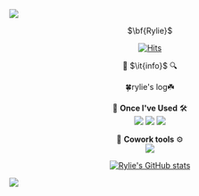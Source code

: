 <img src="https://capsule-render.vercel.app/api?type=waving&color=c7b9d9&height=150&section=header" />
<!-- 가운데 정렬 -->
<div align="center">

$\bf{Rylie}$
<!-- 방문자수 -->
[![Hits](https://hits.seeyoufarm.com/api/count/incr/badge.svg?url=https%3A%2F%2Fgithub.com%2Fry-lie%2Fhit-counter&count_bg=%23D8AEE0&title_bg=%23675F67&icon=github.svg&icon_color=%23FFFFFF&title=hits&edge_flat=false)](https://hits.seeyoufarm.com)  


💟 $\it{info}$ 🔍

🍀rylie's log☘️



💟 **Once I've Used** 🛠️  
<img src="https://img.shields.io/badge/Java-007396?style=for-the-badge&logo=OpenJDK&logoColor=white"> <img src="https://img.shields.io/badge/Node.js-339933?style=for-the-badge&logo=Node.js&logoColor=white"> <img src="https://img.shields.io/badge/Python-3776AB?style=for-the-badge&logo=Python&logoColor=white">

💟 **Cowork tools** ⚙️  
<img src="https://img.shields.io/badge/GitHub-181717?style=for-the-badge&logo=GitHub&logoColor=white">

<!-- 깃허브 상태 -->
[![Rylie's GitHub stats](https://github-readme-stats.vercel.app/api?username=ry-lie&include_all_commits=true&theme=material-palenight&hide_border=true&count_private=true)](https://github.com/ry-lie/github-readme-stats)


<!-- 가운데 정렬 -->
</div>
<img src="https://capsule-render.vercel.app/api?type=waving&color=c7b9d9&height=150&section=footer" />

